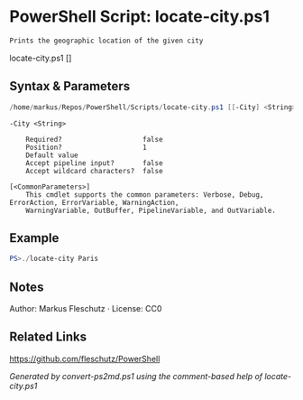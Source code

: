# PowerShell Script: locate-city.ps1
```powershell
Prints the geographic location of the given city
```

locate-city.ps1 [<City>]

## Syntax & Parameters
```powershell
/home/markus/Repos/PowerShell/Scripts/locate-city.ps1 [[-City] <String>] [<CommonParameters>]
```

```
-City <String>
    
    Required?                    false
    Position?                    1
    Default value                
    Accept pipeline input?       false
    Accept wildcard characters?  false
```

```
[<CommonParameters>]
    This cmdlet supports the common parameters: Verbose, Debug, ErrorAction, ErrorVariable, WarningAction, 
    WarningVariable, OutBuffer, PipelineVariable, and OutVariable.
```

## Example
```powershell
PS>./locate-city Paris
```


## Notes
Author: Markus Fleschutz · License: CC0

## Related Links
https://github.com/fleschutz/PowerShell

*Generated by convert-ps2md.ps1 using the comment-based help of locate-city.ps1*
